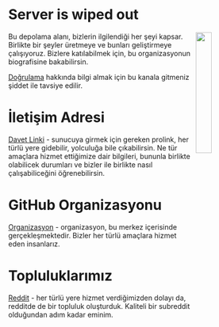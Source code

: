# Server is wiped out

<img width="25%" align="right" src="https://i.imgur.com/OvrFl3w.png">

Bu depolama alanı, bizlerin ilgilendiği her şeyi kapsar. Birlikte bir şeyler üretmeye ve bunları geliştirmeye çalışıyoruz. Bizlere katılabilmek için, bu organizasyonun biografisine bakabilirsin.

[Doğrulama](https://github.com/Server-is-wiped-out/server/wiki/Ev) hakkında bilgi almak için bu kanala gitmeniz şiddet ile tavsiye edilir.

# İletişim Adresi
[Davet Linki](https://discord.gg/uuUJRg7mTf) - sunucuya girmek için gereken prolink, her türlü yere gidebilir, yolculuğa bile çıkabilirsin. Ne tür amaçlara hizmet ettiğimize dair bilgileri, bununla birlikte olabilicek durumları ve bizler ile birlikte nasıl çalışabiliceğini öğrenebilirsin.

# GitHub Organizasyonu
[Organizasyon](https://github.com/Server-is-wiped-out) - organizasyon, bu merkez içerisinde gerçekleşmektedir. Bizler her türlü amaçlara hizmet eden insanlarız.

# Topluluklarımız
[Reddit](https://www.reddit.com/r/turkspace/) - her türlü yere hizmet verdiğimizden dolayı da, redditde de bir topluluk oluşturduk. Kaliteli bir subreddit olduğundan adım kadar eminim.
